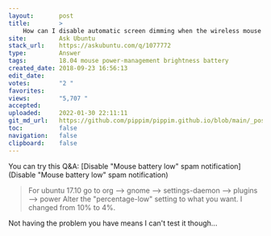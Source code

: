 ```yaml
---
layout:       post
title:        >
    How can I disable automatic screen dimming when the wireless mouse has low battery?
site:         Ask Ubuntu
stack_url:    https://askubuntu.com/q/1077772
type:         Answer
tags:         18.04 mouse power-management brightness battery
created_date: 2018-09-23 16:56:13
edit_date:    
votes:        "2 "
favorites:    
views:        "5,707 "
accepted:     
uploaded:     2022-01-30 22:11:11
git_md_url:   https://github.com/pippim/pippim.github.io/blob/main/_posts/2018/2018-09-23-How-can-I-disable-automatic-screen-dimming-when-the-wireless-mouse-has-low-battery_.md
toc:          false
navigation:   false
clipboard:    false
---
```


You can try this Q&A: [Disable &quot;Mouse battery low&quot; spam notification](Disable &quot;Mouse battery low&quot; spam notification)

> For ubuntu 17.10 go to org --> gnome --> settings-daemon --> plugins  
> --> power Alter the "percentage-low" setting to what you want. I changed from 10% to 4%.  

Not having the problem you have means I can't test it though...
